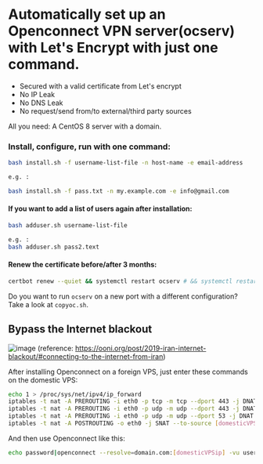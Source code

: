 # Automatically set up an Openconnect VPN server(ocserv) with Let's Encrypt with just one command.

* Secured with a valid certificate from Let's encrypt
* No IP Leak
* No DNS Leak
* No request/send from/to external/third party sources

All you need: A CentOS 8 server with a domain.

### Install, configure, run with one command:
```bash
bash install.sh -f username-list-file -n host-name -e email-address

e.g. :

bash install.sh -f pass.txt -n my.example.com -e info@gmail.com
```

#### If you want to add a list of users again after installation:
```bash
bash adduser.sh username-list-file

e.g. :
bash adduser.sh pass2.text
```
#### Renew the certificate before/after 3 months:

```bash
certbot renew --quiet && systemctl restart ocserv # && systemctl restart ocserv2
```

Do you want to run `ocserv` on a new port with a different configuration? Take a look at `copyoc.sh`.

## Bypass the Internet blackout

![image](https://ooni.org/post/2019-iran-internet-blackout/11.png)
(reference: https://ooni.org/post/2019-iran-internet-blackout/#connecting-to-the-internet-from-iran)

After installing Openconnect on a foreign VPS, just enter these commands on the domestic VPS:
```bash
echo 1 > /proc/sys/net/ipv4/ip_forward
iptables -t nat -A PREROUTING -i eth0 -p tcp -m tcp --dport 443 -j DNAT  --to-destination [foreignVPSip]:443
iptables -t nat -A PREROUTING -i eth0 -p udp -m udp --dport 443 -j DNAT  --to-destination [foreignVPSip]:443
iptables -t nat -A PREROUTING -i eth0 -p udp -m udp --dport 53 -j DNAT  --to-destination [foreignVPSip]:53
iptables -t nat -A POSTROUTING -o eth0 -j SNAT --to-source [domesticVPSip]

```
And then use Openconnect like this:
```bash
echo password|openconnect --resolve=domain.com:[domesticVPSip] -vu username --passwd-on-stdin https://domain.com
```
